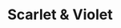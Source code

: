 ---
title: Scarlet & Violet
permalink: /pokemon/sv
author_profile: false
toc: true
toc_sticky: true
---
